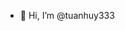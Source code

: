- 👋 Hi, I’m @tuanhuy333


<!---
tuanhuy333/tuanhuy333 is a ✨ special ✨ repository because its `README.md` (this file) appears on your GitHub profile.
You can click the Preview link to take a look at your changes.
--->
